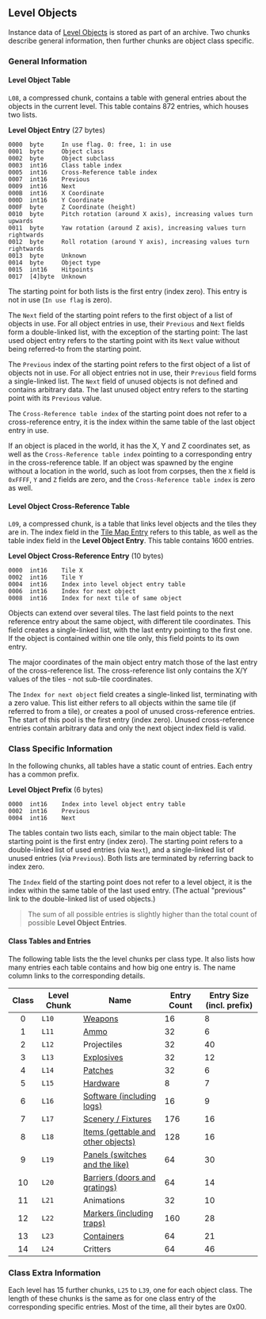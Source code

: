 ## Level Objects

Instance data of [Level Objects](../levelObjects/index.md) is stored as part of an archive. Two chunks describe general information, then further chunks are object class specific.

### General Information

#### Level Object Table

```L08```, a compressed chunk, contains a table with general entries about the objects in the current level.
This table contains 872 entries, which houses two lists.

**Level Object Entry** (27 bytes)

    0000  byte     In use flag. 0: free, 1: in use
    0001  byte     Object class
    0002  byte     Object subclass
    0003  int16    Class table index
    0005  int16    Cross-Reference table index
    0007  int16    Previous
    0009  int16    Next
    000B  int16    X Coordinate
    000D  int16    Y Coordinate
    000F  byte     Z Coordinate (height)
    0010  byte     Pitch rotation (around X axis), increasing values turn upwards
    0011  byte     Yaw rotation (around Z axis), increasing values turn rightwards
    0012  byte     Roll rotation (around Y axis), increasing values turn rightwards
    0013  byte     Unknown
    0014  byte     Object type
    0015  int16    Hitpoints
    0017  [4]byte  Unknown

The starting point for both lists is the first entry (index zero). This entry is not in use (```In use flag``` is zero).

The ```Next``` field of the starting point refers to the first object of a list of objects in use. For all object entries in use,
their ```Previous``` and ```Next``` fields form a double-linked list, with the exception of the starting point:
The last used object entry refers to the starting point with its ```Next``` value without being referred-to from the starting point.

The ```Previous``` index of the starting point refers to the first object of a list of objects not in use.
For all object entries not in use, their ```Previous``` field forms a single-linked list.
The ```Next``` field of unused objects is not defined and contains arbitrary data.
The last unused object entry refers to the starting point with its ```Previous``` value.

The ```Cross-Reference table index``` of the starting point does not refer to a cross-reference entry, it is the index within the same table of the last object entry in use.

If an object is placed in the world, it has the X, Y and Z coordinates set, as well as the ```Cross-Reference table index``` pointing to a corresponding entry in the cross-reference table.
If an object was spawned by the engine without a location in the world, such as loot from corpses,
then the ```X``` field is ```0xFFFF```, ```Y``` and ```Z``` fields are zero, and the ```Cross-Reference table index``` is zero as well.

#### Level Object Cross-Reference Table

```L09```, a compressed chunk, is a table that links level objects and the tiles they are in. The index field in the [Tile Map Entry](mapInformation.md) refers to this table, as well as the table index field in the **Level Object Entry**. This table contains 1600 entries.

**Level Object Cross-Reference Entry** (10 bytes)

    0000  int16    Tile X
    0002  int16    Tile Y
    0004  int16    Index into level object entry table
    0006  int16    Index for next object
    0008  int16    Index for next tile of same object

Objects can extend over several tiles. The last field points to the next reference entry about the same object, with different tile coordinates.
This field creates a single-linked list, with the last entry pointing to the first one.
If the object is contained within one tile only, this field points to its own entry.

The major coordinates of the main object entry match those of the last entry of the cross-reference list. The cross-reference list only contains the X/Y values of the tiles - not sub-tile coordinates.

The ```Index for next object``` field creates a single-linked list, terminating with a zero value.
This list either refers to all objects within the same tile (if referred to from a tile), or creates a pool of unused cross-reference entries. The start of this pool is the first entry (index zero).
Unused cross-reference entries contain arbitrary data and only the next object index field is valid.

### Class Specific Information

In the following chunks, all tables have a static count of entries. Each entry has a common prefix.

**Level Object Prefix** (6 bytes)

    0000  int16    Index into level object entry table
    0002  int16    Previous
    0004  int16    Next

The tables contain two lists each, similar to the main object table:
The starting point is the first entry (index zero). The starting point refers to a double-linked list of used entries (via ```Next```), and a single-linked list of unused entries (via ```Previous```). Both lists are terminated by referring back to index zero.

The ```Index``` field of the starting point does not refer to a level object, it is the index within the same table of the last used entry. (The actual "previous" link to the double-linked list of used objects.)

> The sum of all possible entries is slightly higher than the total count of possible **Level Object Entries**.

#### Class Tables and Entries

The following table lists the the level chunks per class type. It also lists how many entries each table contains and how big one entry is.
The name column links to the corresponding details.

| Class | Level Chunk | Name                                      | Entry Count | Entry Size (incl. prefix) |
|:-----:|-------------|-------------------------------------------|-------------|---------------------------|
|   0   | ```L10```   | [Weapons][L10]                            | 16          | 8                         |
|   1   | ```L11```   | [Ammo][L11]                               | 32          | 6                         |
|   2   | ```L12```   | Projectiles                               | 32          | 40                        |
|   3   | ```L13```   | [Explosives][L13]                         | 32          | 12                        |
|   4   | ```L14```   | [Patches][L14]                            | 32          | 6                         |
|   5   | ```L15```   | [Hardware][L15]                           | 8           | 7                         |
|   6   | ```L16```   | [Software (including logs)][L16]          | 16          | 9                         |
|   7   | ```L17```   | [Scenery / Fixtures][L17]                 | 176         | 16                        |
|   8   | ```L18```   | [Items (gettable and other objects)][L18] | 128         | 16                        |
|   9   | ```L19```   | [Panels (switches and the like)][L19]     | 64          | 30                        |
|   10  | ```L20```   | [Barriers (doors and gratings)][L20]      | 64          | 14                        |
|   11  | ```L21```   | Animations                                | 32          | 10                        |
|   12  | ```L22```   | [Markers (including traps)][L22]          | 160         | 28                        |
|   13  | ```L23```   | [Containers][L23]                         | 64          | 21                        |
|   14  | ```L24```   | Critters                                  | 64          | 46                        |


[L10]: ../levelObjects/00_Weapons/levelWeaponEntry.md
[L11]: ../levelObjects/01_AmmoClips/levelAmmoClipEntry.md
[L13]: ../levelObjects/03_Explosives/levelExplosiveEntry.md
[L14]: ../levelObjects/04_Patches/levelPatchEntry.md
[L15]: ../levelObjects/05_Hardware/levelHardwareEntry.md
[L16]: ../levelObjects/06_Software/levelSoftwareEntry.md
[L17]: ../levelObjects/07_Scenery/levelSceneryEntry.md
[L18]: ../levelObjects/08_Items/levelItemEntry.md
[L19]: ../levelObjects/09_Panels/levelPanelEntry.md
[L20]: ../levelObjects/10_Barriers/levelBarrierEntry.md
[L22]: ../levelObjects/12_Markers/levelMarkerEntry.md
[L23]: ../levelObjects/13_Containers/levelContainerEntry.md

### Class Extra Information

Each level has 15 further chunks, ```L25``` to ```L39```, one for each object class. The length of these chunks is the same as for one class entry of the corresponding specific entries. Most of the time, all their bytes are 0x00.
